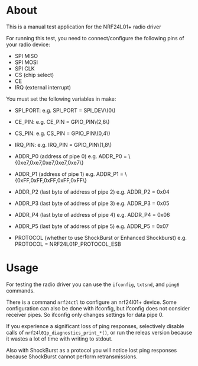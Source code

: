 # About
This is a manual test application for the NRF24L01+ radio driver

For running this test, you need to connect/configure the following pins of your
radio device:
- SPI MISO
- SPI MOSI
- SPI CLK
- CS (chip select)
- CE
- IRQ (external interrupt)

You must set the following variables in make:
- SPI\_PORT:
e.g. SPI\_PORT = SPI\_DEV\\(0\\)
- CE\_PIN:
e.g. CE\_PIN   = GPIO\_PIN\\(2,6\\)
- CS\_PIN:
e.g. CS\_PIN   = GPIO\_PIN\\(0,4\\)
- IRQ\_PIN:
e.g. IRQ\_PIN  = GPIO\_PIN\\(1,8\\)

- ADDR\_P0 (address of pipe 0)
e.g. ADDR\_P0 = \\{0xe7,0xe7,0xe7,0xe7,0xe7\\}
- ADDR\_P1 (address of pipe 1)
e.g. ADDR\_P1 = \\{0xFF,0xFF,0xFF,0xFF,0xFF\\}
- ADDR\_P2 (last byte of address of pipe 2)
e.g. ADDR\_P2 = 0x04
- ADDR\_P3 (last byte of address of pipe 3)
e.g. ADDR\_P3 = 0x05
- ADDR\_P4 (last byte of address of pipe 4)
e.g. ADDR\_P4 = 0x06
- ADDR\_P5 (last byte of address of pipe 5)
e.g. ADDR\_P5 = 0x07

- PROTOCOL (whether to use ShockBurst or Enhanced Shockburst)
e.g. PROTOCOL = NRF24L01P_PROTOCOL_ESB

# Usage
For testing the radio driver you can use the
```ifconfig```, ```txtsnd```, and ```ping6``` commands.

There is a command ```nrf24ctl``` to configure an nrf24l01+ device.
Some configuration can also be done with ifconfig, but ifconfig
does not consider receiver pipes. So ifconfig only changes settings
for data pipe 0.

If you experience a significant loss of ping responses, selectively
disable calls of ```nrf24l01p_diagnostics_print_*()```, or run the
releas version because it wastes a lot of time with writing to stdout.

Also with ShockBurst as a protocol you will notice lost
ping responses because ShockBurst cannot perform retransmissions.